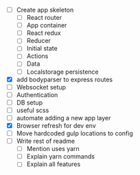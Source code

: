 - [ ] Create app skeleton
  - [ ] React router
  - [ ] App container
  - [ ] React redux
  - [ ] Reducer
  - [ ] Initial state
  - [ ] Actions
  - [ ] Data
  - [ ] Localstorage persistence
- [x] add bodyparser to express routes
- [ ] Websocket setup
- [ ] Authentication
- [ ] DB setup
- [ ] useful scss
- [ ] automate adding a new app layer
- [x] Browser refresh for dev env
- [ ] Move hardcoded gulp locations to config
- [ ] Write rest of readme
  - [ ] Mention uses yarn
  - [ ] Explain yarn commands
  - [ ] Explain all features
